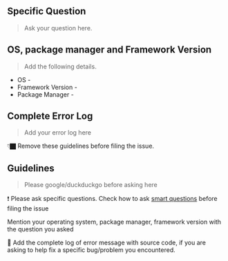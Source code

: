 ## Specific Question
> Ask your question here.
## OS, package manager and Framework Version
> Add the following details.
* OS -
* Framework Version -
* Package Manager -

## Complete Error Log
> Add your error log here

👇🏿 Remove these guidelines before filing the issue.
## Guidelines 

> Please google/duckduckgo before asking here

❗ Please ask specific questions. Check how to ask [smart questions](http://catb.org/~esr/faqs/smart-questions.html) before filing the issue

Mention your operating system, package manager, framework version with the question you asked

🐛 Add the complete log of error message with source code, if you are asking to help fix a specific bug/problem you encountered. 
